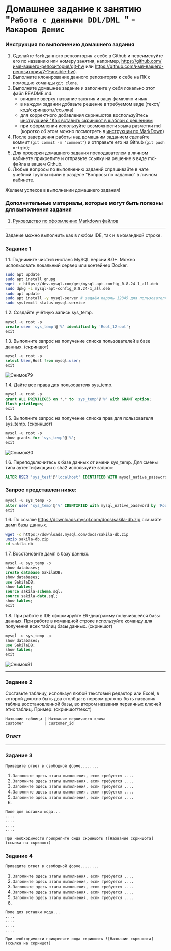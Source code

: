 # Домашнее задание к занятию "`Работа с данными DDL/DML `" - `Макаров Денис`


### Инструкция по выполнению домашнего задания

   1. Сделайте `fork` данного репозитория к себе в Github и переименуйте его по названию или номеру занятия, например, https://github.com/имя-вашего-репозитория/git-hw или  https://github.com/имя-вашего-репозитория/7-1-ansible-hw).
   2. Выполните клонирование данного репозитория к себе на ПК с помощью команды `git clone`.
   3. Выполните домашнее задание и заполните у себя локально этот файл README.md:
      - впишите вверху название занятия и вашу фамилию и имя
      - в каждом задании добавьте решение в требуемом виде (текст/код/скриншоты/ссылка)
      - для корректного добавления скриншотов воспользуйтесь [инструкцией "Как вставить скриншот в шаблон с решением](https://github.com/netology-code/sys-pattern-homework/blob/main/screen-instruction.md)
      - при оформлении используйте возможности языка разметки md (коротко об этом можно посмотреть в [инструкции  по MarkDown](https://github.com/netology-code/sys-pattern-homework/blob/main/md-instruction.md))
   4. После завершения работы над домашним заданием сделайте коммит (`git commit -m "comment"`) и отправьте его на Github (`git push origin`);
   5. Для проверки домашнего задания преподавателем в личном кабинете прикрепите и отправьте ссылку на решение в виде md-файла в вашем Github.
   6. Любые вопросы по выполнению заданий спрашивайте в чате учебной группы и/или в разделе “Вопросы по заданию” в личном кабинете.
   
Желаем успехов в выполнении домашнего задания!
   
### Дополнительные материалы, которые могут быть полезны для выполнения задания

1. [Руководство по оформлению Markdown файлов](https://gist.github.com/Jekins/2bf2d0638163f1294637#Code)

---
Задание можно выполнить как в любом IDE, так и в командной строке.

### Задание 1 

1.1. Поднимите чистый инстанс MySQL версии 8.0+. Можно использовать локальный сервер или контейнер Docker.


```sh
sudo apt update
sudo apt install gnupg
wget -c https://dev.mysql.com/get/mysql-apt-config_0.8.24-1_all.deb
sudo dpkg -i mysql-apt-config_0.8.24-1_all.deb
sudo apt update
sudo apt install -y mysql-server # задаём пароль 12345 для пользователя root в СУБД MySQL
sudo systemctl status mysql.service
```

1.2. Создайте учётную запись sys_temp.

```sql
mysql -u root -p 
create user 'sys_temp'@'%' identified by 'Root_12root';
exit 
```
1.3. Выполните запрос на получение списка пользователей в базе данных. (скриншот)

```sql
mysql -u root -p 
select User,Host from mysql.user;
exit
```
![Снимок79](https://github.com/Makarov-Denis/12_02-DDL-DML/assets/148921246/2e0dfb7c-e665-471a-9f19-27dfe2a43719)

1.4. Дайте все права для пользователя sys_temp.

```sql
mysql -u root -p 
grant ALL PRIVILEGES on *.* to 'sys_temp'@'%' with GRANT option;
flush privileges;
exit
```

1.5. Выполните запрос на получение списка прав для пользователя sys_temp. (скриншот)

```sql
mysql -u root -p 
show grants for 'sys_temp'@'%';
exit
```

![Снимок80](https://github.com/Makarov-Denis/12_02-DDL-DML/assets/148921246/549d87bc-6895-48d3-8220-4276aca37b17)

1.6. Переподключитесь к базе данных от имени sys_temp.
Для смены типа аутентификации с sha2 используйте запрос:

```sql
ALTER USER 'sys_test'@'localhost' IDENTIFIED WITH mysql_native_password BY 'password';
```
### Запрос представлен ниже:

```sql
mysql -u sys_temp -p 
alter user 'sys_temp'@'%' IDENTIFIED with mysql_native_password by 'Root_12root';
exit
```

1.6. По ссылке https://downloads.mysql.com/docs/sakila-db.zip скачайте дамп базы данных.

```sh
wget -c https://downloads.mysql.com/docs/sakila-db.zip
unzip sakila-db.zip
cd sakila-db
```

1.7. Восстановите дамп в базу данных.

```sql
mysql -u sys_temp -p
show databases;
create database SakilaDB;
show databases;
use SakilaDB;
show tables;
source sakila-schema.sql;
source sakila-data.sql;
show tables;
exit
```

1.8. При работе в IDE сформируйте ER-диаграмму получившейся базы данных. При работе в командной строке используйте команду для получения всех таблиц базы данных. (скриншот)

```sql
mysql -u sys_temp -p
show databases;
use SakilaDB;
show tables;
exit
```

![Снимок81](https://github.com/Makarov-Denis/12_02-DDL-DML/assets/148921246/933a39b7-7888-46a3-bee8-3fb51236a92c)

---

### Задание 2
Составьте таблицу, используя любой текстовый редактор или Excel, в которой должно быть два столбца: в первом должны быть названия таблиц восстановленной базы, во втором названия первичных ключей этих таблиц. Пример: (скриншот/текст)

```
Название таблицы | Название первичного ключа
customer         | customer_id
```

### *Ответ*
---

### Задание 3

`Приведите ответ в свободной форме........`

1. `Заполните здесь этапы выполнения, если требуется ....`
2. `Заполните здесь этапы выполнения, если требуется ....`
3. `Заполните здесь этапы выполнения, если требуется ....`
4. `Заполните здесь этапы выполнения, если требуется ....`
5. `Заполните здесь этапы выполнения, если требуется ....`
6. 

```
Поле для вставки кода...
....
....
....
....
```

`При необходимости прикрепитe сюда скриншоты
![Название скриншота](ссылка на скриншот)`

### Задание 4

`Приведите ответ в свободной форме........`

1. `Заполните здесь этапы выполнения, если требуется ....`
2. `Заполните здесь этапы выполнения, если требуется ....`
3. `Заполните здесь этапы выполнения, если требуется ....`
4. `Заполните здесь этапы выполнения, если требуется ....`
5. `Заполните здесь этапы выполнения, если требуется ....`
6. 

```
Поле для вставки кода...
....
....
....
....
```

`При необходимости прикрепитe сюда скриншоты
![Название скриншота](ссылка на скриншот)`
